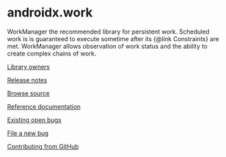 # androidx.work

WorkManager the recommended library for persistent work.
Scheduled work is is guaranteed to execute sometime after its {@link Constraints} are met.
WorkManager allows observation of work status and the ability to create complex chains of work.

[Library owners](OWNERS)

[Release notes](https://developer.android.com/jetpack/androidx/releases/work)

[Browse source](https://android.googlesource.com/platform/frameworks/support/+/androidx-main/work)

[Reference documentation](https://developer.android.com/reference/androidx/work/package-summary)

[Existing open bugs](https://b.corp.google.com/issues?q=componentid:409906%20status:open)

[File a new bug](https://issuetracker.google.com/issues/new?component=409906)

[Contributing from GitHub](https://android.googlesource.com/platform/frameworks/support/+/androidx-main/CONTRIBUTING.md)
